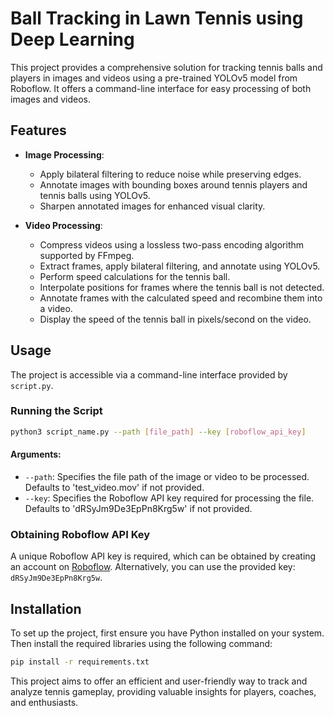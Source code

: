 # Ball Tracking in Lawn Tennis using Deep Learning

This project provides a comprehensive solution for tracking tennis balls and players in images and videos using a pre-trained YOLOv5 model from Roboflow. It offers a command-line interface for easy processing of both images and videos.

## Features

- **Image Processing**: 
  - Apply bilateral filtering to reduce noise while preserving edges.
  - Annotate images with bounding boxes around tennis players and tennis balls using YOLOv5.
  - Sharpen annotated images for enhanced visual clarity.

- **Video Processing**: 
  - Compress videos using a lossless two-pass encoding algorithm supported by FFmpeg.
  - Extract frames, apply bilateral filtering, and annotate using YOLOv5.
  - Perform speed calculations for the tennis ball.
  - Interpolate positions for frames where the tennis ball is not detected.
  - Annotate frames with the calculated speed and recombine them into a video.
  - Display the speed of the tennis ball in pixels/second on the video.

## Usage

The project is accessible via a command-line interface provided by `script.py`.

### Running the Script

```bash
python3 script_name.py --path [file_path] --key [roboflow_api_key]
```

#### Arguments:

- `--path`: Specifies the file path of the image or video to be processed. Defaults to 'test_video.mov' if not provided.
- `--key`: Specifies the Roboflow API key required for processing the file. Defaults to 'dRSyJm9De3EpPn8Krg5w' if not provided.

### Obtaining Roboflow API Key

A unique Roboflow API key is required, which can be obtained by creating an account on [Roboflow](https://universe.roboflow.com). Alternatively, you can use the provided key: `dRSyJm9De3EpPn8Krg5w`.

## Installation
To set up the project, first ensure you have Python installed on your system. Then install the required libraries using the following command:
    
```bash
pip install -r requirements.txt
```

This project aims to offer an efficient and user-friendly way to track and analyze tennis gameplay, providing valuable insights for players, coaches, and enthusiasts.
